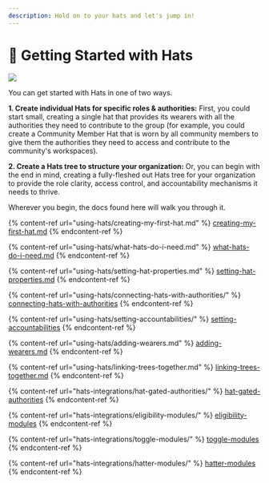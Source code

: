 ```yaml
---
description: Hold on to your hats and let's jump in!
---
```


# 🧢 Getting Started with Hats

![](https://hackmd.io/\_uploads/SyR9M0QH3.jpg)



You can get started with Hats in one of two ways.&#x20;

**1. Create individual Hats for specific roles & authorities:** First, you could start small, creating a single hat that provides its wearers with all the authorities they need to contribute to the group (for example, you could create a Community Member Hat that is worn by all community members to give them the authorities they need to access and contribute to the community's workspaces).

**2. Create a Hats tree to structure your organization:** Or, you can begin with the end in mind, creating a fully-fleshed out Hats tree for your organization to provide the role clarity, access control, and accountability mechanisms it needs to thrive.

Wherever you begin, the docs found here will walk you through it.

{% content-ref url="using-hats/creating-my-first-hat.md" %}
[creating-my-first-hat.md](using-hats/creating-my-first-hat.md)
{% endcontent-ref %}

{% content-ref url="using-hats/what-hats-do-i-need.md" %}
[what-hats-do-i-need.md](using-hats/what-hats-do-i-need.md)
{% endcontent-ref %}

{% content-ref url="using-hats/setting-hat-properties.md" %}
[setting-hat-properties.md](using-hats/setting-hat-properties.md)
{% endcontent-ref %}

{% content-ref url="using-hats/connecting-hats-with-authorities/" %}
[connecting-hats-with-authorities](using-hats/connecting-hats-with-authorities/)
{% endcontent-ref %}

{% content-ref url="using-hats/setting-accountabilities/" %}
[setting-accountabilities](using-hats/setting-accountabilities/)
{% endcontent-ref %}

{% content-ref url="using-hats/adding-wearers.md" %}
[adding-wearers.md](using-hats/adding-wearers.md)
{% endcontent-ref %}

{% content-ref url="using-hats/linking-trees-together.md" %}
[linking-trees-together.md](using-hats/linking-trees-together.md)
{% endcontent-ref %}

{% content-ref url="hats-integrations/hat-gated-authorities/" %}
[hat-gated-authorities](hats-integrations/hat-gated-authorities/)
{% endcontent-ref %}

{% content-ref url="hats-integrations/eligibility-modules/" %}
[eligibility-modules](hats-integrations/eligibility-modules/)
{% endcontent-ref %}

{% content-ref url="hats-integrations/toggle-modules/" %}
[toggle-modules](hats-integrations/toggle-modules/)
{% endcontent-ref %}

{% content-ref url="hats-integrations/hatter-modules/" %}
[hatter-modules](hats-integrations/hatter-modules/)
{% endcontent-ref %}
